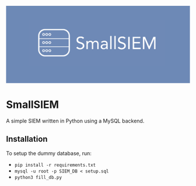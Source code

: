![Logo](logo.png)

# SmallSIEM
A simple SIEM written in Python using a MySQL backend.

## Installation
To setup the dummy database, run:
- `pip install -r requirements.txt`
- `mysql -u root -p SIEM_DB < setup.sql`
- `python3 fill_db.py`
